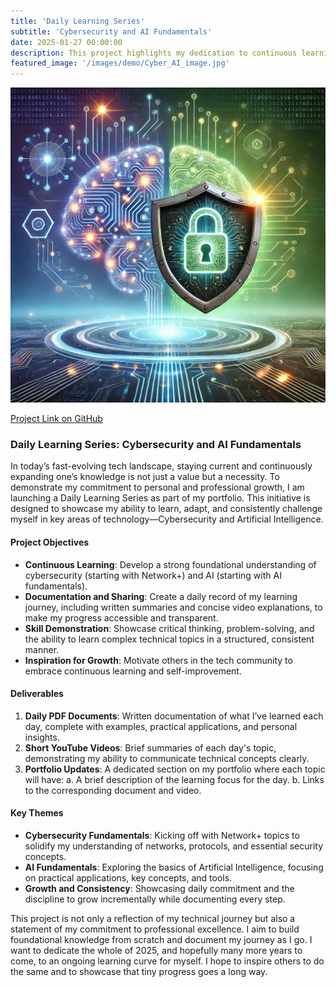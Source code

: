```yaml
---
title: 'Daily Learning Series'
subtitle: 'Cybersecurity and AI Fundamentals'
date: 2025-01-27 00:00:00
description: This project highlights my dedication to continuous learning in Cybersecurity and AI, with daily documented progress through PDFs and video summaries.
featured_image: '/images/demo/Cyber_AI_image.jpg'
---
```


![](/images/demo/Cyber_AI_image2.jpg)

[Project Link on GitHub](https://github.com/koulaks/Capstone-DFIR/tree/main)

### Daily Learning Series: Cybersecurity and AI Fundamentals

In today’s fast-evolving tech landscape, staying current and continuously expanding one’s knowledge is not just a value but a necessity. To demonstrate my commitment to personal and professional growth, I am launching a Daily Learning Series as part of my portfolio. This initiative is designed to showcase my ability to learn, adapt, and consistently challenge myself in key areas of technology—Cybersecurity and Artificial Intelligence.

#### Project Objectives

- **Continuous Learning**: Develop a strong foundational understanding of cybersecurity (starting with Network+) and AI (starting with AI fundamentals).
- **Documentation and Sharing**: Create a daily record of my learning journey, including written summaries and concise video explanations, to make my progress accessible and transparent.
- **Skill Demonstration**: Showcase critical thinking, problem-solving, and the ability to learn complex technical topics in a structured, consistent manner.
- **Inspiration for Growth**: Motivate others in the tech community to embrace continuous learning and self-improvement.

#### Deliverables

1. **Daily PDF Documents**: Written documentation of what I’ve learned each day, complete with examples, practical applications, and personal insights.
2. **Short YouTube Videos**: Brief summaries of each day's topic, demonstrating my ability to communicate technical concepts clearly.
3. **Portfolio Updates**: A dedicated section on my portfolio where each topic will have:
a. A brief description of the learning focus for the day.
b. Links to the corresponding document and video.

#### Key Themes

- **Cybersecurity Fundamentals**: Kicking off with Network+ topics to solidify my understanding of networks, protocols, and essential security concepts.
- **AI Fundamentals**: Exploring the basics of Artificial Intelligence, focusing on practical applications, key concepts, and tools.
- **Growth and Consistency**: Showcasing daily commitment and the discipline to grow incrementally while documenting every step.

This project is not only a reflection of my technical journey but also a statement of my commitment to professional excellence. I aim to build foundational knowledge from scratch and document my journey as I go. I want to dedicate the whole of 2025, and hopefully many more years to come, to an ongoing learning curve for myself. I hope to inspire others to do the same and to showcase that tiny progress goes a long way.
